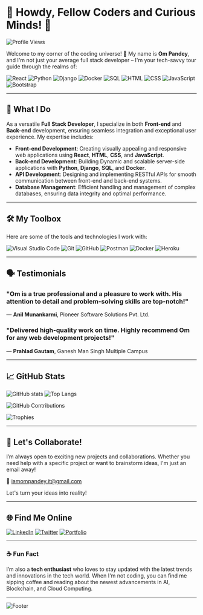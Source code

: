 # 👋 Howdy, Fellow Coders and Curious Minds! 🚀

![Profile Views](https://komarev.com/ghpvc/?username=om-pandey&color=blueviolet)

Welcome to my corner of the coding universe! 🌌 My name is **Om Pandey**, and I'm not just your average full stack developer – I'm your tech-savvy tour guide through the realms of:

![React](https://img.shields.io/badge/React-61DAFB?style=flat&logo=react&logoColor=white) ![Python](https://img.shields.io/badge/Python-3776AB?style=flat&logo=python&logoColor=white) ![Django](https://img.shields.io/badge/Django-092E20?style=flat&logo=django&logoColor=white) ![Docker](https://img.shields.io/badge/Docker-2496ED?style=flat&logo=docker&logoColor=white) ![SQL](https://img.shields.io/badge/SQL-336791?style=flat&logo=postgresql&logoColor=white) ![HTML](https://img.shields.io/badge/HTML-E34F26?style=flat&logo=html5&logoColor=white) ![CSS](https://img.shields.io/badge/CSS-1572B6?style=flat&logo=css3&logoColor=white) ![JavaScript](https://img.shields.io/badge/JavaScript-F7DF1E?style=flat&logo=javascript&logoColor=black) ![Bootstrap](https://img.shields.io/badge/Bootstrap-7952B3?style=flat&logo=bootstrap&logoColor=white)

---

## 🚀 What I Do

As a versatile **Full Stack Developer**, I specialize in both **Front-end** and **Back-end** development, ensuring seamless integration and exceptional user experience. My expertise includes:

- **Front-end Development**: Creating visually appealing and responsive web applications using **React**, **HTML**, **CSS**, and **JavaScript**.
- **Back-end Development**: Building Dynamic and scalable server-side applications with **Python**, **Django**, **SQL**, and **Docker**.
- **API Development**: Designing and implementing RESTful APIs for smooth communication between front-end and back-end systems.
- **Database Management**: Efficient handling and management of complex databases, ensuring data integrity and optimal performance.

---

## 🛠️ My Toolbox

Here are some of the tools and technologies I work with:

![Visual Studio Code](https://img.shields.io/badge/VS%20Code-007ACC?style=flat&logo=visual-studio-code&logoColor=white) ![Git](https://img.shields.io/badge/Git-F05032?style=flat&logo=git&logoColor=white) ![GitHub](https://img.shields.io/badge/GitHub-181717?style=flat&logo=github&logoColor=white) ![Postman](https://img.shields.io/badge/Postman-FF6C37?style=flat&logo=postman&logoColor=white) ![Docker](https://img.shields.io/badge/Docker-2496ED?style=flat&logo=docker&logoColor=white) ![Heroku](https://img.shields.io/badge/Heroku-430098?style=flat&logo=heroku&logoColor=white) 

---

## 🗣️ Testimonials

### "Om is a true professional and a pleasure to work with. His attention to detail and problem-solving skills are top-notch!" 
— **Anil Munankarmi**, Pioneer Software Solutions Pvt. Ltd.

### "Delivered high-quality work on time. Highly recommend Om for any web development projects!"
— **Prahlad Gautam**, Ganesh Man Singh Multiple Campus

---

## 📈 GitHub Stats

![GitHub stats](https://github-readme-stats.vercel.app/api?username=om-pandey&show_icons=true&theme=radical)
![Top Langs](https://github-readme-stats.vercel.app/api/top-langs/?username=om-pandey&layout=compact&theme=radical)

![GitHub Contributions](https://github-readme-activity-graph.vercel.app/graph?username=om-pandey&theme=radical)


![Trophies](https://github-profile-trophy.vercel.app/?username=om-pandey&theme=radical&column=7)

---

## 💬 Let's Collaborate!

I’m always open to exciting new projects and collaborations. Whether you need help with a specific project or want to brainstorm ideas, I'm just an email away!

📧 [iamompandey.it@gmail.com](mailto:iamompandey.it@gmail.com)

Let's turn your ideas into reality!

---

## 🌐 Find Me Online

[![LinkedIn](https://img.shields.io/badge/LinkedIn-0A66C2?style=flat&logo=linkedin&logoColor=white)](https://www.linkedin.com/in/om-pandey-647844305/) 
[![Twitter](https://img.shields.io/badge/Twitter-1DA1F2?style=flat&logo=twitter&logoColor=white)](https://x.com/omeydev) 
[![Portfolio](https://img.shields.io/badge/Portfolio-242424?style=flat&logo=web&logoColor=white)](https://www.omkumarpandey.com.np/)

---

### ☕ Fun Fact

I’m also a **tech enthusiast** who loves to stay updated with the latest trends and innovations in the tech world. When I'm not coding, you can find me sipping coffee and reading about the newest advancements in AI, Blockchain, and Cloud Computing.

---

![Footer](https://img.shields.io/badge/Happy%20Coding-💻%20Enjoy%20the%20Journey!-green)
